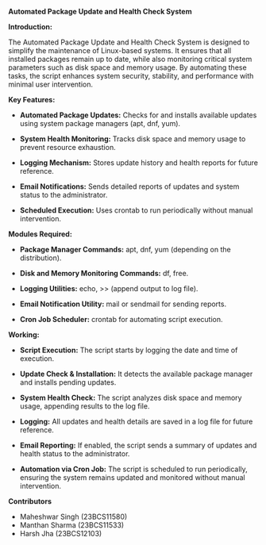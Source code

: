 **Automated Package Update and Health Check System**

**Introduction:** 

The Automated Package Update and Health Check System is designed to simplify the maintenance of Linux-based systems. It ensures that all installed packages remain up to date, while also monitoring critical system parameters such as disk space and memory usage. By automating these tasks, the script enhances system security, stability, and performance with minimal user intervention.

**Key Features:**

- **Automated Package Updates:** Checks for and installs available updates using system package managers (apt, dnf, yum).

- **System Health Monitoring:** Tracks disk space and memory usage to prevent resource exhaustion.

- **Logging Mechanism:** Stores update history and health reports for future reference.

- **Email Notifications:** Sends detailed reports of updates and system status to the administrator.

- **Scheduled Execution:** Uses crontab to run periodically without manual intervention.


**Modules Required:**

- **Package Manager Commands:** apt, dnf, yum (depending on the distribution).

- **Disk and Memory Monitoring Commands:** df, free.

- **Logging Utilities:** echo, >> (append output to log file).

- **Email Notification Utility:** mail or sendmail for sending reports.

- **Cron Job Scheduler:** crontab for automating script execution.


**Working:**

- **Script Execution:** The script starts by logging the date and time of execution.

- **Update Check & Installation:** It detects the available package manager and installs pending updates.

- **System Health Check:** The script analyzes disk space and memory usage, appending results to the log file.

- **Logging:** All updates and health details are saved in a log file for future reference.

- **Email Reporting:** If enabled, the script sends a summary of updates and health status to the administrator.

- **Automation via Cron Job:** The script is scheduled to run periodically, ensuring the system remains updated and monitored without manual intervention.




**Contributors**
- Maheshwar Singh (23BCS11580)
- Manthan Sharma (23BCS11533)
- Harsh Jha (23BCS12103)
